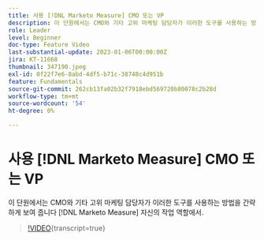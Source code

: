 ```yaml
---
title: 사용 [!DNL Marketo Measure] CMO 또는 VP
description: 이 단원에서는 CMO와 기타 고위 마케팅 담당자가 이러한 도구를 사용하는 방법을 간략하게 보여 줍니다 [!DNL Marketo Measure] 자신의 작업 역할에서.
role: Leader
level: Beginner
doc-type: Feature Video
last-substantial-update: 2023-01-06T00:00:00Z
jira: KT-11668
thumbnail: 347190.jpeg
exl-id: 0f22f7e6-8abd-4df5-b71c-38748c4d951b
feature: Fundamentals
source-git-commit: 262cb13fa02b32f7918ebd569720b80078c2b28d
workflow-type: tm+mt
source-wordcount: '54'
ht-degree: 0%

---
```


# 사용 [!DNL Marketo Measure] CMO 또는 VP

이 단원에서는 CMO와 기타 고위 마케팅 담당자가 이러한 도구를 사용하는 방법을 간략하게 보여 줍니다 [!DNL Marketo Measure] 자신의 작업 역할에서.

>[!VIDEO](https://video.tv.adobe.com/v/347190/?learn=on){transcript=true}
